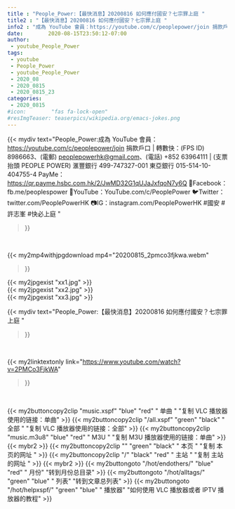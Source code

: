 ```yaml
---
title : "People_Power:【最快消息】20200816 如何應付國安？七宗罪上庭 "
title2 : "【最快消息】20200816 如何應付國安？七宗罪上庭 "
info2 : "成為 YouTube 會員：https://youtube.com/c/peoplepower/join 捐款戶口 | 轉數快：(FPS ID) 8986663、(電郵) peoplepowerhk@gmail.com、(電話) +852 63964111 | (支票抬頭 PEOPLE POWER) 滙豐銀行 499-747327-001 東亞銀行 015-514-10-404755-4 PayMe：https://qr.payme.hsbc.com.hk/2/JwMD32G1qUJaJxfqoN7y6Q  🤗Facebook：fb.me/peoplespower 🎥YouTube：YouTube.com/c/PeoplePower 🐦Twitter：twitter.com/PeoplePowerHK 📷IG：instagram.com/PeoplePowerHK  #國安 #許志峯 #快必上庭 "
date:        2020-08-15T23:50:12-07:00
author:
 - youtube_People_Power
tags:
 - youtube
 - People_Power
 - youtube_People_Power
 - 2020_08
 - 2020_0815
 - 2020_0815_23
categories:
 - 2020_0815
#icon:        "fas fa-lock-open"
#resImgTeaser: teaserpics/wikipedia.org/emacs-jokes.png
---
```


{{< mydiv text="People_Power:成為 YouTube 會員：https://youtube.com/c/peoplepower/join 捐款戶口 | 轉數快：(FPS ID) 8986663、(電郵) peoplepowerhk@gmail.com、(電話) +852 63964111 | (支票抬頭 PEOPLE POWER) 滙豐銀行 499-747327-001 東亞銀行 015-514-10-404755-4 PayMe：https://qr.payme.hsbc.com.hk/2/JwMD32G1qUJaJxfqoN7y6Q  🤗Facebook：fb.me/peoplespower 🎥YouTube：YouTube.com/c/PeoplePower 🐦Twitter：twitter.com/PeoplePowerHK 📷IG：instagram.com/PeoplePowerHK  #國安 #許志峯 #快必上庭 "
>}}
<br>


{{< my2mp4withjpgdownload mp4="20200815_2pmco3fjkwa.webm"
>}}

{{< my2jpgexist "xx1.jpg" >}}<br>
{{< my2jpgexist "xx2.jpg" >}}<br>
{{< my2jpgexist "xx3.jpg" >}}<br>



{{< mydiv text="People_Power:【最快消息】20200816 如何應付國安？七宗罪上庭 "
>}}
<br>

{{< my2linktextonly link="https://www.youtube.com/watch?v=2PMCo3FjkWA"
>}}


<br>

{{< my2buttoncopy2clip "music.xspf"        "blue"   "red"    " 单曲 "  "复制 VLC 播放器使用的链接：单曲" >}} {{< my2buttoncopy2clip "/all.xspf"         "green"  "black"  " 全部 "  "复制 VLC 播放器使用的链接：全部" >}} {{< my2buttoncopy2clip "music.m3u8"        "blue"   "red"    " M3U  "    "复制 M3U 播放器使用的链接：单曲" >}} {{< mybr2 >}} {{< my2buttoncopy2clip ""                  "green"  "black"  " 本页 "    "复制 本页的网址 " >}} {{< my2buttoncopy2clip "/"                 "black"  "red"    " 主站 "    "复制 主站的网址 " >}} {{< mybr2 >}} {{< my2buttongoto      "/hot/endothers/"   "blue"   "red"    " 月份"   "转到月份总目录" >}} {{< my2buttongoto      "/hot/alltags/"     "green"  "blue"   " 列表"   "转到文章总列表" >}} {{< my2buttongoto      "/hot/helpxspf/"    "green"  "blue"   " 播放器" "如何使用 VLC 播放器或者 IPTV 播放器的教程" >}} 

